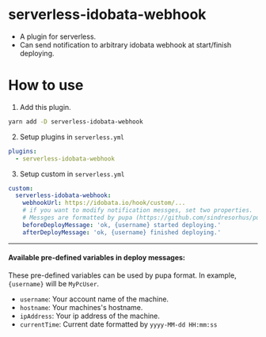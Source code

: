 # serverless-idobata-webhook

- A plugin for serverless.
- Can send notification to arbitrary idobata webhook at start/finish deploying.

# How to use

1. Add this plugin.

```sh
yarn add -D serverless-idobata-webhook
```

2. Setup plugins in `serverless.yml`

```yml
plugins:
  - serverless-idobata-webhook
```

3. Setup custom in `serverless.yml`

```yml
custom:
  serverless-idobata-webhook:
    webhookUrl: https://idobata.io/hook/custom/...
    # if you want to modify notification messges, set two properties.
    # Messges are formatted by pupa (https://github.com/sindresorhus/pupa) with some pre-defined variables by this plugin.
    beforeDeployMessage: 'ok, {username} started deploying.'
    afterDeployMessage: 'ok, {username} finished deploying.'
```

---

#### Available pre-defined variables in deploy messages:

These pre-defined variables can be used by pupa format. In example, `{username}` will be `MyPcUser`.

- `username`: Your account name of the machine.
- `hostname`: Your machines's hostname.
- `ipAddress`: Your ip address of the machine.
- `currentTime`: Current date formatted by `yyyy-MM-dd HH:mm:ss`
